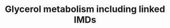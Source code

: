 ---
annotations:
- id: PW:0000002
  parent: classic metabolic pathway
  type: Pathway Ontology
  value: classic metabolic pathway
- id: DOID:0060363
  parent: genetic disease
  type: Disease Ontology
  value: glycerol kinase deficiency
- id: PW:0000013
  parent: disease pathway
  type: Pathway Ontology
  value: disease pathway
- id: DOID:0111626
  parent: genetic disease
  type: Disease Ontology
  value: D-glyceric aciduria
- id: PW:0002018
  parent: disease pathway
  type: Pathway Ontology
  value: glycerol kinase deficiency pathway
authors:
- Sander Lemmens
- Egonw
- DeSl
citedin: ''
communities: []
description: 'This Pathway is a schematic representation of Glycerol metabolism, which
  is an important intermediate metabolite, acting as a bridge between carbohydrate
  and lipid metabolism. This pathway also depicts inherited metabolic diseases that
  disrupt glycerol metabolism including: Glycerol kinase deficiency, Glycerate kinase
  deficiency, Aquaporin 7 deficiency and Cytosolic glycerol-3-phosphate dehydrogenase
  deficiency. This pathway was inspired by chapter 49 (Disorders of Glycerol Metabolism)
  of the book of Blau (ISBN 978-3-030-67726-8).'
last-edited: 2025-07-25
ndex: null
organisms:
- Homo sapiens
redirect_from:
- /index.php/Pathway:WP5570
- /instance/WP5570
- /instance/WP5570_r140083
revision: r140083
schema-jsonld:
- '@context': https://schema.org/
  '@id': https://wikipathways.github.io/pathways/WP5570.html
  '@type': Dataset
  creator:
    '@type': Organization
    name: WikiPathways
  description: 'This Pathway is a schematic representation of Glycerol metabolism,
    which is an important intermediate metabolite, acting as a bridge between carbohydrate
    and lipid metabolism. This pathway also depicts inherited metabolic diseases that
    disrupt glycerol metabolism including: Glycerol kinase deficiency, Glycerate kinase
    deficiency, Aquaporin 7 deficiency and Cytosolic glycerol-3-phosphate dehydrogenase
    deficiency. This pathway was inspired by chapter 49 (Disorders of Glycerol Metabolism)
    of the book of Blau (ISBN 978-3-030-67726-8).'
  keywords:
  - (2R)-2-phosphoglycerate
  - (2R)-3-phospho-glyceroyl phosphate
  - (2R)-3-phosphoglycerate
  - (R)-glycerate
  - 3-hydroxypyruvate
  - AQP7
  - AQP9
  - ATGL
  - Aldo-keto reductase family 1
  - Aldolase
  - D-glyceraldehyde
  - DHAP
  - Diacylglycerol
  - Enolase
  - FFAs
  - Fructose-1,6-bisphosphatase 1
  - Fructose-bisphosphate aldolase B
  - GAPDH
  - GK
  - GLYCTK
  - GPD1
  - GPD2
  - Glucose
  - Glucose-6-phosphatase
  - Glucose-6-phosphate isomerase
  - Glyceraldehyde-3-P
  - Glycerol
  - Glycerol-3-P
  - HSL
  - Hexokinase-1
  - Ketohexokinase
  - L-serine
  - L-serine dehydratase
  - MGLL
  - Monoacylglycerol
  - Phosphoenolpyruvate carboxykinase
  - Phosphofructokinase 1
  - Phosphoglycerate kinase 1
  - Phosphoglycerate mutase 1
  - Pyruvate carboxylase
  - Pyruvate kinase
  - Triacylglycerol
  - Triosephosphate isomerase
  - aminotransferase
  - fructose
  - fructose 1-phosphate
  - hydroxypyruvate reductase
  - oxaloacetate
  - phosphoenolpyruvate
  - pyruvate
  - α-D-glucose 6-phosphate
  - β-D-fructose 1,6-bisphosphate
  - β-D-fructose 6-phosphate
  license: CC0
  name: Glycerol metabolism including linked IMDs
seo: CreativeWork
title: Glycerol metabolism including linked IMDs
wpid: WP5570
---